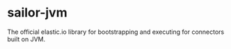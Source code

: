 # sailor-jvm
The official elastic.io library for bootstrapping and executing for connectors built on JVM.
